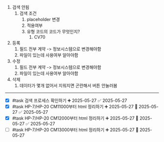1. 검색 안됨
	1. 검색 조건
		1. placeholder 변경
		2. 적용여부
		3. 유형 코드의 코드가 무엇인지?
			1. CV70
2. 등록
	1. 필드 전부 계약 -> 정보시스템으로 변경해야함
	2. 파일이 있는데 사용여부 알아야함
3. 수정
	1. 필드 전부 계약 -> 정보시스템으로 변경해야함
	2. 파일이 있는데 사용여부 알아야함
4. 삭제
	1. 데이터가 몇개 없어서 지워지면 곤란해서 버튼 안눌러봄

****
- [x] #task 검색 프로세스 확인하기 ➕ 2025-05-27 ✅ 2025-05-27
- [x] #task HP-7/HP-20 CM11000부터 html 정리하기 ➕ 2025-05-27 🛫 2025-05-27 ✅ 2025-05-27
- [x] #task HP-7/HP-20 CM12000부터 html 정리하기 ➕ 2025-05-27 🛫 2025-05-27 ✅ 2025-05-27
- [ ] #task HP-7/HP-20 CM13000부터 html 정리하기 ➕ 2025-05-27 🛫 2025-05-27